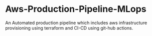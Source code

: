 # Aws-Production-Pipeline-MLops
An Automated production pipeline which includes aws infrastructure provisioning using terraform and CI-CD using git-hub actions.
